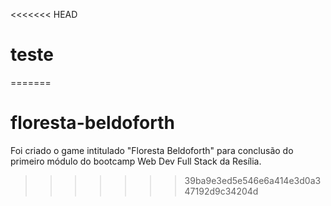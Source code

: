 <<<<<<< HEAD
# teste
=======
# floresta-beldoforth
Foi criado o game intitulado "Floresta Beldoforth" para conclusão do primeiro módulo do bootcamp Web Dev Full Stack da Resília.
>>>>>>> 39ba9e3ed5e546e6a414e3d0a347192d9c34204d
